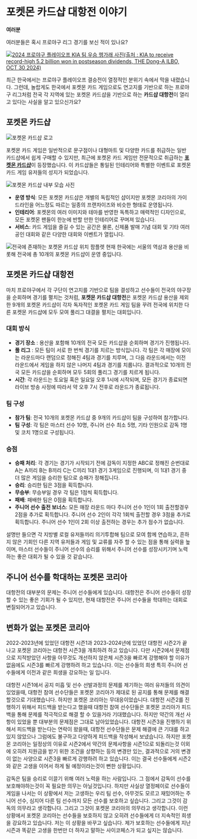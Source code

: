 # 포켓몬 카드샵 대항전 이야기

**여러분**

여러분들은 혹시 프로야구 리그 경기를 보신 적이 있나요?

[![2024 프로야구 플레이오프 KIA 팀 우승 헹가래 사진(출처 : KIA to receive record-high 5.2 billion won in postseason dividends, THE Dong-A ILBO, OCT 30 2024)](https://dimg.donga.com/i/620/0/90/ugc/CDB/ENGLISH/Article/67/21/67/86/672167860534d273823e.jpg)](https://www.donga.com/en/article/all/20241030/5255623/1)

최근 한국에서는 프로야구 플레이오프 결승전이 열정적인 분위기 속에서 막을 내렸습니다. 그런데, 놀랍게도 한국에서 포켓몬 카드 게임으로도 연고지를 기반으로 하는 프로야구 리그처럼 전국 각 지역에 있는 포켓몬 카드샵을 기반으로 하는 **카드샵 대항전**이 열리고 있다는 사실을 알고 있으신가요?

## 포켓몬 카드샵
![포켓몬 카드샵 로고](https://data1.pokemonkorea.co.kr/newdata/2022/07/2022-07-20_18-47-58-20375-1658310478.png)

포켓몬 카드 게임은 일반적으로 문구점이나 대형마트 및 다양한 카드를 취급하는 일반 카드샵에서 쉽게 구매할 수 있지만, 최근에 포켓몬 카드 게임만 전문적으로 취급하는 <u>**포켓몬 카드샵**</u>이 등장했습니다. 이 카드샵들은 통일된 인테리어와 특별한 이벤트로 포켓몬 카드 게임 유저들의 성지가 되었습니다.

![포켓몬 카드샵 내부 모습 사진](https://lh3.googleusercontent.com/p/AF1QipNJ8U9l-F2PempqiAsIyxSm6ty4BF1AyDQ0M4FO=s680-w680-h510)
- **운영 방식**: 모든 포켓몬 카드샵은 개별의 독립적인 샵이지만 포켓몬 코리아의 가이드라인을 어느정도 따르는 일종의 프랜차이즈와 비슷한 형태로 운영됩니다.
- **인테리어**: 포켓몬의 여러 이미지와 테마를 반영한 독특하고 매력적인 디자인으로, 모든 포켓몬 팬들이 한눈에 반할 만한 인테리어로 꾸며져 있습니다.
- **서비스**: 카드 게임을 즐길 수 있는 공간은 물론, 신제품 발매 기념 대회 및 기타 여러 공인 대회와 같은 다양한 대회와 이벤트가 열립니다.

![전국에 존재하는 포켓몬 카드샵 위치 팜플렛](https://data1.pokemonkorea.co.kr/2024/01/2024-01-16_12-22-19-33573-1705375339.png)
현재 한국에는 서울의 역삼과 용산을 비롯해 전국에 총 10개의 포켓몬 카드샵이 운영 중입니다.

## 포켓몬 카드샵 대항전

마치 프로야구에서 각 구단이 연고지를 기반으로 팀을 결성하고 선수들이 전국의 야구장을 순회하며 경기를 펼치는 것처럼, **포켓몬 카드샵 대항전**은 포켓몬 카드샵 용산을 제외한 9개의 포켓몬 카드샵이 각자 독자적인 포켓몬 카드 게임 팀을 꾸려 전국에 위치한 다른 포켓몬 카드샵에 모두 모여 풀리그 대결을 펼치는 대회입니다.

### 대회 방식

- **경기 장소** : 용산을 포함해 10개의 전국 모든 카드샵을 순회하며 경기가 진행됩니다.
- **풀 리그** : 모든 팀이 서로 한 번씩 경기를 치르는 방식입니다. 각 팀은 각 매장에 모이는 라운드마다 랜덤으로 정해진 4팀과 경기를 치루며, 그 다음 라운드에서는 이전 라운드에서 게임을 하지 않은 나머지 4팀과 경기를 치룹니다. 결과적으로 10개의 전국 모든 카드샵을 순회하며 모두 5회의 풀리그 경기를 치르게 됩니다.
- **시간**: 각 라운드는 토요일 혹은 일요일 오후 1시에 시작되며, 모든 경기가 종료되면 라이브 방송 사정에 따라서 약 오후 7시 전후로 라운드가 종료됩니다.

### 팀 구성

- **참가 팀**: 전국 10개의 포켓몬 카드샵 중 9개의 카드샵이 팀을 구성하여 참가합니다.
- **팀 구성**: 각 팀은 마스터 선수 10명, 주니어 선수 최소 5명, 기타 인원으로 감독 1명 및 코치 1명으로 구성됩니다.

### 승점
- **승패 처리**: 각 경기는 경기가 시작되기 전에 감독이 지정한 ABC로 정해진 순번대로 A는 A끼리 B는 B끼리 C는 C끼리 1대1 경기 3게임으로 진행되며, 이 1대1 경기 중 더 많은 게임을 승리한 팀으로 승패가 정해집니다.
- **승리**: 승리한 팀은 3점을 획득합니다.
- **무승부**: 무승부일 경우 각 팀은 1점씩 획득합니다.
- **패배**: 패배한 팀은 0점을 획득합니다.
- **주니어 선수 출전 보너스**: 모든 매장 라운드 마다 주니어 선수 1인이 1회 출전할경우 2점을 추가로 획득합니다. 주니어 선수 2인이 각각 1회씩 출전할 경우 3점을 추가로 획득합니다. 주니어 선수 1인이 2회 이상 출전하는 경우는 추가 점수가 없습니다.

설명만 들으면 각 지방별 로컬 유저들끼리 의기투합해 팀으로 모여 함께 연습하고, 흔하지 않은 기회인 다른 지역 유저들과 게임 및 교류를 자주 할 수 있는 점을 통해 실력을 높이며, 마스터 선수들이 주니어 선수의 승리를 위해서 주니어 선수를 성장시키기며 노력하는 좋은 대회가 될 수 있을 것 같습니다.

## 주니어 선수를 학대하는 포켓몬 코리아

대항전의 대부분의 문제는 주니어 선수들에게 있습니다. 대항전은 주니어 선수들이 성장할 수 있는 좋은 기회가 될 수 있지만, 현재 대항전은 주니어 선수들을 학대하는 대회로 변질되어가고 있습니다.


## 변화가 없는 포켓몬 코리아

2022-2023년에 있었던 대항전 시즌1과 2023-2024년에 있었던 대항전 시즌2가 끝나고 포켓몬 코리아는 대항전 시즌3을 개최하려 하고 있습니다. 다만 시즌2에서 문제점으로 지적받았던 사항을 아무것도 개선하지 않은체 시즌3을 빠르게 강행해야 할 이유가 없음에도 시즌3를 빠르게 강행하려 하고 있습니다. 이는 선수들의 희생 특히 주니어 선수들에게 이전과 같은 희생을 강요하는 일 입니다.

대항전 시즌1에서 공지 미흡 및 선수 선발과정의 문제를 제기하는 여러 유저들의 의견이 있었을때, 대항전 참여 선수단들은 포켓몬 코리아가 제대로 된 공지를 통해 문제를 해결할것으로 기대했습니다. 하지만 포켓몬 코리아는 무대응이었습니다. 대항전 시즌2를 진행하기 위해서 피드백을 받는다고 했을때 대항전 참여 선수단들은 포켓몬 코리아가 피드백을 통해 문제를 적극적으로 해결 할 수 있을거라 기대했습니다. 하지만 약간의 개선 사항이 있었을 뿐 대부분의 문제점은 그대로 남아있었습니다. 대항전 시즌3을 진행하기 위해서 피드백을 받는다는 연락이 왔을때, 대항전 선수단들은 문제 해결에 큰 기대를 하고 있지 않았으나 그럼에도 불구하고 다양하게 피드백을 작성해서 보냈습니다. 하지만 포켓몬 코리아는 일정상의 이유로 시즌2에서 약간의 문제사항을 시즌1으로 되돌리는것 이외에 오히려 지원금을 받기 위한 조건을 상향하는 등의 변경만 있는, 결과적으로 거의 변경이 없는 사양으로 시즌3을 빠르게 강행하려 하고 있습니다. 이는 결국 선수들에게 시즌2와 같은 고생을 이어서 하게 될 예정이라는것이 뻔한 상황입니다. 

감독은 팀을 승리로 이끌기 위해 여러 노력을 하는 사람입니다. 그 점에서 감독이 선수를 보호해야하는것이 꼭 필요한 의무는 아닐것입니다. 하지만 사실상 열정페이로 선수들이 게임을 나서는 이 상황에서 저는 고생하는 우리 팀 선수, 아무것도 모르고 재밌어하는 주니어 선수, 심지어 다른 팀 선수까지 모든 선수를 보호하고 싶습니다. 그리고 그것이 감독의 의무라고 생각합니다. 그리고 그것이 포켓몬 코리아의 의무라고 생각합니다. 이런 상황에서 포켓몬 코리아는 선수들을 보호하지 않고 오히려 선수들에게 더 지속적인 희생을 강요하고 있습니다. 저는 이 상황을 바꾸고 싶습니다. 제가 보호하는 선수들에게 지난 시즌과 똑같은 고생을 한번만 더 하자고 말하는 사이코페스가 되고 싶지는 않습니다.